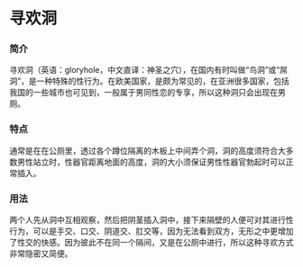 寻欢洞
=====

### 简介

寻欢洞（英语：gloryhole，中文直译：神圣之穴），在国内有时叫做“鸟洞”或“屌洞”，是一种特殊的性行为。在欧美国家，是颇为常见的，在亚洲很多国家，包括我国的一些城市也可见到，一般属于男同性恋的专享，所以这种洞只会出现在男厕。

### 特点

通常是在在公厕里，透过各个蹲位隔离的木板上中间弄个洞，洞的高度须符合大多数男性站立时，性器官距离地面的高度，洞的大小须保证男性性器官勃起时可以正常插入。

### 用法

两个人先从洞中互相观察，然后把阴茎插入洞中，接下来隔壁的人便可对其进行性行为，可以是手交、口交、阴道交、肛交等，因为无法看到双方，无形之中更增加了性交的快感。因为彼此不在同一个隔间，又是在公厕中进行，所以这种寻欢方式非常隐密又简便。
